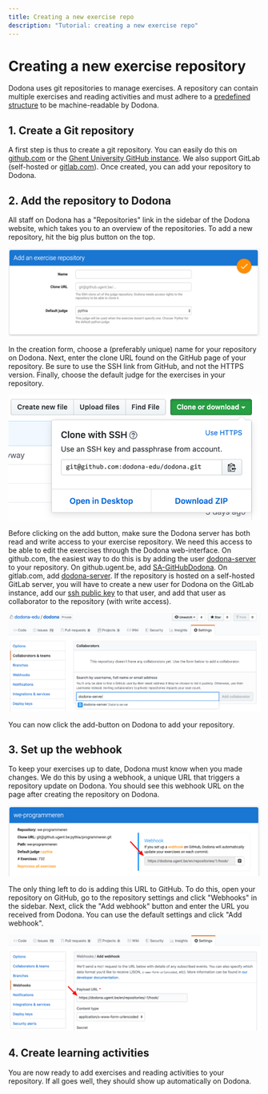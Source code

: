 ```yaml
---
title: Creating a new exercise repo
description: "Tutorial: creating a new exercise repo"
---
```


# Creating a new exercise repository

Dodona uses git repositories to manage exercises. A repository can contain multiple exercises and reading activities and must adhere to a [predefined structure](/en/references/repository-directory-structure) to be machine-readable by Dodona.

## 1. Create a Git repository

A first step is thus to create a git repository. You can easily do this on [github.com](https://github.com) or the [Ghent University GitHub instance](https://github.ugent.be). We also support GitLab (self-hosted or [gitlab.com](https://gitlab.com)). Once created, you can add your repository to Dodona.

## 2. Add the repository to Dodona

All staff on Dodona has a "Repositories" link in the sidebar of the Dodona website, which takes you to an overview of the repositories. To add a new repository, hit the big plus button on the top.

![add repository](./add-repository.png)

In the creation form, choose a (preferably unique) name for your repository on Dodona. Next, enter the clone URL found on the GitHub page of your repository. Be sure to use the SSH link from GitHub, and not the HTTPS version. Finally, choose the default judge for the exercises in your repository.

![github clone url](./github-clone-url.png)

Before clicking on the add button, make sure the Dodona server has both read and write access to your exercise repository. We need this access to be able to edit the exercises through the Dodona web-interface. On github.com, the easiest way to do this is by adding the user [dodona-server](https://github.com/dodona-server) to your repository. On github.ugent.be, add [SA-GitHubDodona](https://github.ugent.be/SA-GitHubDodona). On gitlab.com, add [dodona-server](https://gitlab.com/dodona-server). If the repository is hosted on a self-hosted GitLab server, you will have to create a new user for Dodona on the GitLab instance, add our [ssh public key](/dodona.pub) to that user, and add that user as collaborator to the repository (with write access).

![github add collaborator](./github-add-collab.png)

You can now click the add-button on Dodona to add your repository.

## 3. Set up the webhook

To keep your exercises up to date, Dodona must know when you made changes. We do this by using a webhook, a unique URL that triggers a repository update on Dodona. You should see this webhook URL on the page after creating the repository on Dodona.

![webhook url](./webhook-url.png)

The only thing left to do is adding this URL to GitHub. To do this, open your repository on GitHub, go to the repository settings and click "Webhooks" in the sidebar. Next, click the "Add webhook" button and enter the URL you received from Dodona. You can use the default settings and click "Add webhook".

![github webhook](./github-webhook.png)

## 4. Create learning activities

You are now ready to add exercises and reading activities to your repository. If all goes well, they should show up automatically on Dodona.
